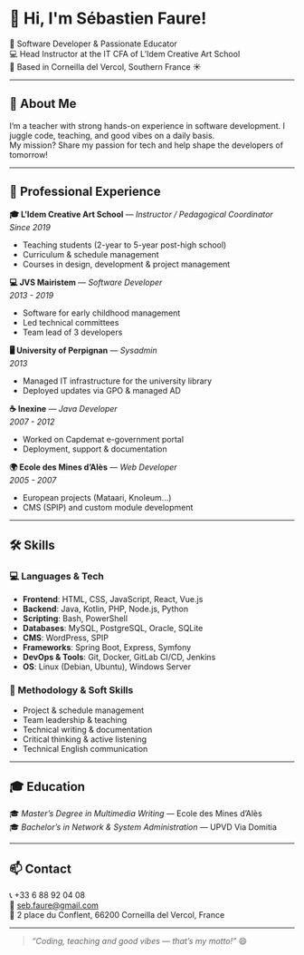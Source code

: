 # 👋 Hi, I'm Sébastien Faure!

🎯 Software Developer & Passionate Educator  
💻 Head Instructor at the IT CFA of L’Idem Creative Art School  
📍 Based in Corneilla del Vercol, Southern France ☀️  

---

## 🧠 About Me

I’m a teacher with strong hands-on experience in software development. I juggle code, teaching, and good vibes on a daily basis.  
My mission? Share my passion for tech and help shape the developers of tomorrow!

---

## 💼 Professional Experience

**🎓 L’Idem Creative Art School** — *Instructor / Pedagogical Coordinator*  
*Since 2019*  
- Teaching students (2-year to 5-year post-high school)  
- Curriculum & schedule management  
- Courses in design, development & project management  

**💻 JVS Mairistem** — *Software Developer*  
*2013 - 2019*  
- Software for early childhood management  
- Led technical committees  
- Team lead of 3 developers  

**🖥️ University of Perpignan** — *Sysadmin*  
*2013*  
- Managed IT infrastructure for the university library  
- Deployed updates via GPO & managed AD  

**☕ Inexine** — *Java Developer*  
*2007 - 2012*  
- Worked on Capdemat e-government portal  
- Deployment, support & documentation  

**🌍 Ecole des Mines d’Alès** — *Web Developer*  
*2005 - 2007*  
- European projects (Mataari, Knoleum...)  
- CMS (SPIP) and custom module development  

---

## 🛠️ Skills

### 💻 Languages & Tech

- **Frontend**: HTML, CSS, JavaScript, React, Vue.js  
- **Backend**: Java, Kotlin, PHP, Node.js, Python  
- **Scripting**: Bash, PowerShell  
- **Databases**: MySQL, PostgreSQL, Oracle, SQLite  
- **CMS**: WordPress, SPIP  
- **Frameworks**: Spring Boot, Express, Symfony  
- **DevOps & Tools**: Git, Docker, GitLab CI/CD, Jenkins  
- **OS**: Linux (Debian, Ubuntu), Windows Server  

### 🧰 Methodology & Soft Skills

- Project & schedule management  
- Team leadership & teaching  
- Technical writing & documentation  
- Critical thinking & active listening  
- Technical English communication  

---

## 🎓 Education

🎓 *Master’s Degree in Multimedia Writing* — Ecole des Mines d’Alès  
🎓 *Bachelor’s in Network & System Administration* — UPVD Via Domitia  

---

## 📫 Contact

📞 +33 6 88 92 04 08  
📧 seb.faure@gmail.com  
📍 2 place du Conflent, 66200 Corneilla del Vercol, France  

---

> *“Coding, teaching and good vibes — that’s my motto!”* 😄
